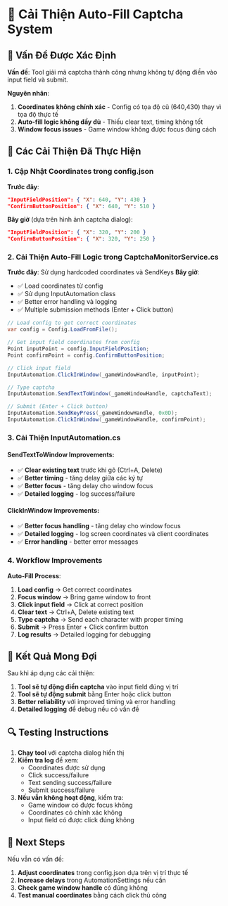 # 🔧 Cải Thiện Auto-Fill Captcha System

## 🎯 Vấn Đề Được Xác Định

**Vấn đề**: Tool giải mã captcha thành công nhưng không tự động điền vào input field và submit.

**Nguyên nhân**:
1. **Coordinates không chính xác** - Config có tọa độ cũ (640,430) thay vì tọa độ thực tế
2. **Auto-fill logic không đầy đủ** - Thiếu clear text, timing không tốt
3. **Window focus issues** - Game window không được focus đúng cách

## 🔧 Các Cải Thiện Đã Thực Hiện

### 1. **Cập Nhật Coordinates trong config.json**

**Trước đây**:
```json
"InputFieldPosition": { "X": 640, "Y": 430 }
"ConfirmButtonPosition": { "X": 640, "Y": 510 }
```

**Bây giờ** (dựa trên hình ảnh captcha dialog):
```json
"InputFieldPosition": { "X": 320, "Y": 200 }
"ConfirmButtonPosition": { "X": 320, "Y": 250 }
```

### 2. **Cải Thiện Auto-Fill Logic trong CaptchaMonitorService.cs**

**Trước đây**: Sử dụng hardcoded coordinates và SendKeys
**Bây giờ**: 
- ✅ Load coordinates từ config
- ✅ Sử dụng InputAutomation class
- ✅ Better error handling và logging
- ✅ Multiple submission methods (Enter + Click button)

```csharp
// Load config to get correct coordinates
var config = Config.LoadFromFile();

// Get input field coordinates from config
Point inputPoint = config.InputFieldPosition;
Point confirmPoint = config.ConfirmButtonPosition;

// Click input field
InputAutomation.ClickInWindow(_gameWindowHandle, inputPoint);

// Type captcha
InputAutomation.SendTextToWindow(_gameWindowHandle, captchaText);

// Submit (Enter + Click button)
InputAutomation.SendKeyPress(_gameWindowHandle, 0x0D);
InputAutomation.ClickInWindow(_gameWindowHandle, confirmPoint);
```

### 3. **Cải Thiện InputAutomation.cs**

#### **SendTextToWindow Improvements**:
- ✅ **Clear existing text** trước khi gõ (Ctrl+A, Delete)
- ✅ **Better timing** - tăng delay giữa các ký tự
- ✅ **Better focus** - tăng delay cho window focus
- ✅ **Detailed logging** - log success/failure

#### **ClickInWindow Improvements**:
- ✅ **Better focus handling** - tăng delay cho window focus
- ✅ **Detailed logging** - log screen coordinates và client coordinates
- ✅ **Error handling** - better error messages

### 4. **Workflow Improvements**

**Auto-Fill Process**:
1. **Load config** → Get correct coordinates
2. **Focus window** → Bring game window to front
3. **Click input field** → Click at correct position
4. **Clear text** → Ctrl+A, Delete existing text
5. **Type captcha** → Send each character with proper timing
6. **Submit** → Press Enter + Click confirm button
7. **Log results** → Detailed logging for debugging

## 🎯 **Kết Quả Mong Đợi**

Sau khi áp dụng các cải thiện:

1. **Tool sẽ tự động điền captcha** vào input field đúng vị trí
2. **Tool sẽ tự động submit** bằng Enter hoặc click button
3. **Better reliability** với improved timing và error handling
4. **Detailed logging** để debug nếu có vấn đề

## 🔍 **Testing Instructions**

1. **Chạy tool** với captcha dialog hiển thị
2. **Kiểm tra log** để xem:
   - Coordinates được sử dụng
   - Click success/failure
   - Text sending success/failure
   - Submit success/failure
3. **Nếu vẫn không hoạt động**, kiểm tra:
   - Game window có được focus không
   - Coordinates có chính xác không
   - Input field có được click đúng không

## 📝 **Next Steps**

Nếu vẫn có vấn đề:
1. **Adjust coordinates** trong config.json dựa trên vị trí thực tế
2. **Increase delays** trong AutomationSettings nếu cần
3. **Check game window handle** có đúng không
4. **Test manual coordinates** bằng cách click thủ công
